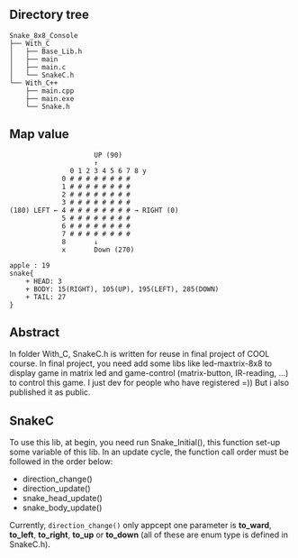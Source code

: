 ## Directory tree
    Snake_8x8_Console
    ├── With_C
    │   ├── Base_Lib.h
    │   ├── main
    │   ├── main.c
    │   └── SnakeC.h
    └── With_C++
        ├── main.cpp
        ├── main.exe
        └── Snake.h

## Map value

                         UP (90)
                         ↑
                   0 1 2 3 4 5 6 7 8 y 
                 0 # # # # # # # # 
                 1 # # # # # # # # 
                 2 # # # # # # # # 
                 3 # # # # # # # #
    (180) LEFT ← 4 # # # # # # # # → RIGHT (0)
                 5 # # # # # # # # 
                 6 # # # # # # # # 
                 7 # # # # # # # # 
                 8       ↓
                 x       Down (270)

    apple : 19
    snake{
        + HEAD: 3
        + BODY: 15(RIGHT), 105(UP), 195(LEFT), 285(DOWN)
        + TAIL: 27
    }

## Abstract
In folder With_C, SnakeC.h is written for reuse in final project of COOL course. In final project, you need add some libs like led-maxtrix-8x8 to display game in matrix led and game-control (matrix-button, IR-reading, ...) to control this game. I just dev for people who have registered =)) But i also published it as public.
## SnakeC
To use this lib, at begin, you need run Snake_Initial(), this function set-up some variable of this lib. In an update cycle, the function call order must be followed in the order below:
+    direction_change()
+    direction_update()    
+    snake_head_update()
+    snake_body_update()

Currently, ```direction_change()``` only appcept one parameter is **to_ward**, **to_left**,  **to_right**, **to_up** or **to_down** (all of these are enum type is defined in SnakeC.h).